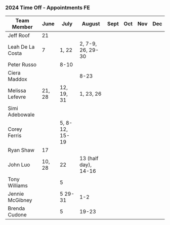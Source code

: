 ### 2024 Time Off - Appointments FE 

Team Member | June | July | August | Sept | Oct | Nov | Dec
--- | --- | --- | --- | --- | --- | --- | --- |
Jeff Roof | 21 |  | 
Leah De La Costa | 7 | 1, 22 | 2, 7-9, 26, 29-30
Peter Russo | | 8-10 | 
Ciera Maddox | |  | 8-23
Melissa Lefevre | 21, 28 | 12, 19, 31 | 1, 23, 26
Simi Adebowale |  |  | 
Corey Ferris |  | 5, 8-12, 15-19 | 
Ryan Shaw | 17 |  |  
John Luo | 10, 28 | 22 | 13 (half day), 14-16
Tony Williams |  | 5 | 
Jennie McGibney |  | 5 29-31 | 1-2 
Brenda Cudone |  | 5 |  19-23 |  |  |  |  |


